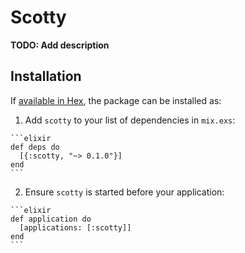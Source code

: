 # Scotty

**TODO: Add description**

## Installation

If [available in Hex](https://hex.pm/docs/publish), the package can be installed as:

  1. Add `scotty` to your list of dependencies in `mix.exs`:

    ```elixir
    def deps do
      [{:scotty, "~> 0.1.0"}]
    end
    ```

  2. Ensure `scotty` is started before your application:

    ```elixir
    def application do
      [applications: [:scotty]]
    end
    ```

